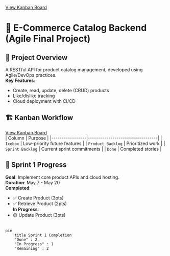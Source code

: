 [View Kanban Board](https://github.com/users/UMERJASRA/projects/4)

# 🛒 E-Commerce Catalog Backend (Agile Final Project)

## 📌 Project Overview
A RESTful API for product catalog management, developed using Agile/DevOps practices.  
**Key Features**: 
- Create, read, update, delete (CRUD) products  
- Like/dislike tracking  
- Cloud deployment with CI/CD  

## 🏗️ Kanban Workflow
[View Kanban Board](/projects/1)  
| Column          | Purpose                          |
|-----------------|----------------------------------|
| `Icebox`        | Low-priority future features     |
| `Product Backlog` | Prioritized work               |
| `Sprint Backlog` | Current sprint commitments     |
| `Done`          | Completed stories               |

## 🚀 Sprint 1 Progress
**Goal**: Implement core product APIs and cloud hosting.  
**Duration**: May 7 - May 20  
**Completed**:  
- ✅ Create Product (3pts)  
- ✅ Retrieve Product (2pts)  
**In Progress**:  
- 🟡 Update Product (3pts)  

```mermaid

pie
    title Sprint 1 Completion
    "Done" : 2
    "In Progress" : 1
    "Remaining" : 2

